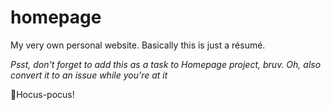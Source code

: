 # homepage
My very  own personal website. Basically this is just a résumé.

*Psst, don't forget to add this as a task to Homepage project, bruv. Oh, also convert it to an issue while you're at it*

🧙Hocus-pocus!